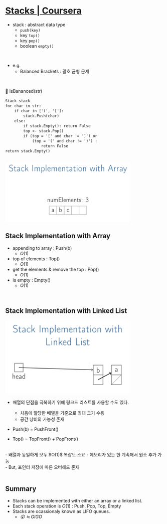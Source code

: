 # [Stacks | Coursera](https://www.coursera.org/lecture/data-structures/stacks-UdKzQ)

- stack : abstract data type
  - `push(key)`
  - key `top()`
  - key `pop()`
  - boolean `empty()`

<br>

- e.g.
  - Balanced Brackets : 괄호 균형 문제

<br>

📄 IsBananced(str)

```plain
Stack stack
for char in str:
	if char in ['(', '[']:
		stack.Push(char)
	else:
		if stack.Empty(): return False
		top <- stack.Pop()
		if (top = '[' and char != ']') or
			(top = '(' and char != ')') :
				return False
return stack.Empty()
```

<br>

<img src="image-1.png" width=400>

## Stack Implementation with Array

- appending to array : Push(b)
  - $O(1)$
- top of elements : Top()
  - $O(1)$
- get the elements & remove the top : Pop()
  - $O(1)$
- is empty : Empty()
  - $O(1)$

<br>

## Stack Implementation with Linked List

<img src="image-2.png" width=400>

- 배열의 단점을 극복하기 위해 링크드 리스트를 사용할 수도 있다.

  - 처음에 할당한 배열을 기준으로 최대 크기 수용
  - 공간 낭비의 가능성 존재

- Push(b) = PushFront()
- Top() = TopFront() + PopFront()

<br>
- 배열과 동일하게 모두 $O(1)$ 복잡도 소요
- 메모리가 있는 한 계속해서 원소 추가 가능

<br>
- But, 포인터 저장에 따른 오버헤드 존재

<br>
<br>

## Summary

- Stacks can be implemented with either an array or a linked list.
- Each stack operation is $O(1)$ : Push, Pop, Top, Empty
- Stacks are ocassionaly known as LIFO queues.
  - _😲 ≒ GIGO_
